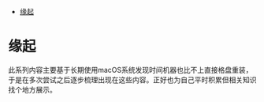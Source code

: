 <!--ts-->
* [缘起](#缘起)

<!-- Created by https://github.com/ekalinin/github-markdown-toc -->
<!-- Added by: runner, at: Wed Jun  8 02:38:29 UTC 2022 -->

<!--te-->
# 缘起

此系列内容主要基于长期使用macOS系统发现时间机器也比不上直接格盘重装，于是在多次尝试之后逐步梳理出现在这些内容。正好也为自己平时积累但相关知识找个地方展示。